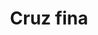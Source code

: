 ---
title: Cruz fina
date: 
draft: false

# descripcion
description : Dije de plata y microcubic

materials: Plata 925

color: Plateado

dimensions: 1,2cm x 2cm

code: 02-13-0122

type: "Dijes"

categories: []

# Images
# first image will be shown in the product page
images:
  # - image: "images/path_to_image"
  # La ubicacion de las imagenes es imagenes/Dijes/Dijes.Microcubic/02-13-0122-cruz-fina
  - image: "./images/dijes/microcubic/02-13-0122-cruz-fina_a.JPG"
  - image: "./images/dijes/microcubic/02-13-0122-cruz-fina_b.JPG"
---